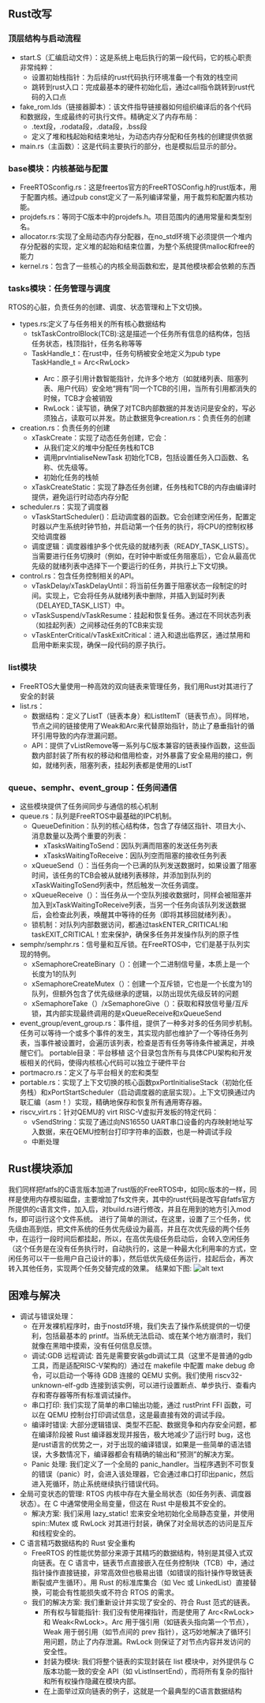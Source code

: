 ## Rust改写
### 顶层结构与启动流程
- start.S（汇编启动文件）：这是系统上电后执行的第一段代码，它的核心职责非常纯粹：
  - 设置初始栈指针：为后续的rust代码执行环境准备一个有效的栈空间
  - 跳转到rust入口：完成最基本的硬件初始化后，通过call指令跳转到rust代码的入口点
- fake_rom.lds（链接器脚本）：该文件指导链接器如何组织编译后的各个代码和数据段，生成最终的可执行文件。精确定义了内存布局：
  - .text段，.rodata段，.data段，.bss段
  - 定义了堆和栈起始和结束地址，为动态内存分配和任务栈的创建提供依据
- main.rs（主函数）：这是代码主要执行的部分，也是模拟后显示的部分。
### base模块：内核基础与配置
- FreeRTOSconfig.rs：这是freertos官方的FreeRTOSConfig.h的rust版本，用于配置内核。通过pub const定义了一系列编译常量，用于裁剪和配置内核功能。
- projdefs.rs：等同于C版本中的projdefs.h。项目范围内的通用常量和类型别名。
- allocator.rs:实现了全局动态内存分配器，在no_std环境下必须提供一个堆内存分配器的实现，定义堆的起始和结束位置，为整个系统提供malloc和free的能力
- kernel.rs：包含了一些核心的内核全局函数和宏，是其他模块都会依赖的东西
### tasks模块：任务管理与调度
RTOS的心脏，负责任务的创建、调度、状态管理和上下文切换。
- types.rs:定义了与任务相关的所有核心数据结构
  - tskTaskControlBlock(TCB):这是描述一个任务所有信息的结构体，包括任务状态，栈顶指针，任务名称等等
  - TaskHandle_t：在rust中，任务句柄被安全地定义为pub type TaskHandle_t = Arc<RwLock<tskTaskControlBlock>>
    - Arc：原子引用计数智能指针，允许多个地方（如就绪列表、阻塞列表、用户代码）安全地“拥有”同一个TCB的引用，当所有引用都消失的时候，TCB才会被销毁
    - RwLock：读写锁，确保了对TCB内部数据的并发访问是安全的，写必须独占，读取可以并发。防止数据竞争creation.rs：负责任务的创建
- creation.rs：负责任务的创建
  - xTaskCreate：实现了动态任务创建，它会：
    - 从我们定义的堆中分配任务栈和TCB
    - 调用prvIntialiseNewTask 初始化TCB，包括设置任务入口函数、名称、优先级等。
    - 初始化任务的栈帧
  - xTaskCreateStatic：实现了静态任务创建，任务栈和TCB的内存由编译时提供，避免运行时动态内存分配
- scheduler.rs：实现了调度器
  - vTaskStartScheduler()：启动调度器的函数。它会创建空闲任务，配置定时器以产生系统时钟节拍，并启动第一个任务的执行，将CPU的控制权移交给调度器
  - 调度逻辑：调度器维护多个优先级的就绪列表（READY_TASK_LISTS）。当需要进行任务切换时（例如，在时钟中断或任务阻塞后），它会从最高优先级的就绪列表中选择下一个要运行的任务，并执行上下文切换。
- control.rs：包含任务控制相关的API。
  - vTaskDelay/xTaskDelayUntil：将当前任务置于阻塞状态一段制定的时间。实现上，它会将任务从就绪列表中删除，并插入到延时列表（DELAYED_TASK_LIST）中。
  - vTaskSuspend/vTaskResume：挂起和恢复任务。通过在不同状态列表（如挂起列表）之间移动任务的TCB来实现
  - vTaskEnterCritical/vTaskExitCritical：进入和退出临界区，通过禁用和启用中断来实现，确保一段代码的原子执行。
### list模块
- FreeRTOS大量使用一种高效的双向链表来管理任务，我们用Rust对其进行了安全的封装
- list.rs：
  - 数据结构：定义了ListT（链表本身）和ListItemT（链表节点）。同样地，节点之间的链接使用了Weak和Arc来代替原始指针，防止了悬垂指针的循环引用导致的内存泄漏问题。
  - API：提供了vListRemove等一系列与C版本兼容的链表操作函数，这些函数内部封装了所有权的移动和借用检查，对外暴露了安全易用的接口，例如，就绪列表，阻塞列表，挂起列表都是使用的ListT
### queue、semphr、event_group：任务间通信
- 这些模块提供了任务间同步与通信的核心机制
- queue.rs：队列是FreeRTOS中最基础的IPC机制。
  - QueueDefinition：队列的核心结构体，包含了存储区指针、项目大小、消息数量以及两个重要的列表：
    - xTasksWaitingToSend：因队列满而阻塞的发送任务列表
    - xTasksWaitingToReceive：因队列空而阻塞的接收任务列表
  - xQueueSend（）：当任务向一个已满的队列发送数据时，如果设置了阻塞时间，该任务的TCB会被从就绪列表移除，并添加到队列的xTaskWaitingToSend列表中，然后触发一次任务调度。
  - xQueueReceive（）：当任务从一个空队列接收数据时，同样会被阻塞并加入到xTaskWaitingToReceive列表，当另一个任务向该队列发送数据后，会检查此列表，唤醒其中等待的任务（即将其移回就绪列表）。
  - 锁机制：对队列内部数据访问，都通过taskENTER_CRITICAL!和taskEXIT_CRITICAL！宏来保护，确保多任务并发操作队列的原子性
- semphr/semphr.rs：信号量和互斥锁。在FreeRTOS中，它们是基于队列实现的特例。
  - xSemaphoreCreateBinary（）：创建一个二进制信号量，本质上是一个长度为1的队列
  - xSemaphoreCreateMutex（）：创建一个互斥锁，它也是一个长度为1的队列，但额外包含了优先级继承的逻辑，以防出现优先级反转的问题
  - xSemaphoreTake（）/xSemaphoreGive（）：获取和释放信号量/互斥锁，其内部实现最终调用的是xQueueReceive和xQueueSend
- event_group/event_group.rs：事件组，提供了一种多对多的任务同步机制。任务可以等待一个或多个事件的发生，其实现内部也维护了一个等待任务列表，当事件被设置时，会遍历该列表，检查是否有任务等待条件被满足，并唤醒它们。
portable目录：平台移植
这个目录包含所有与具体CPU架构和开发板相关的代码，使得内核核心代码可以独立于硬件平台
- portmacro.rs：定义了与平台相关的宏和类型
- portable.rs：实现了上下文切换的核心函数pxPortInitialiseStack（初始化任务栈）和xPortStartScheduler（启动调度器的底层实现）。上下文切换通过内联汇编（asm！）实现，精确地保存和恢复所有通用寄存器。
- riscv_virt.rs：针对QEMU的 virt RISC-V虚拟开发板的特定代码：
  - vSendString：实现了通过向NS16550 UART串口设备的内存映射地址写入数据，来在QEMU控制台打印字符串的函数，也是一种调试手段
  - 中断处理




## Rust模块添加
我们同样把fatfs的C语言版本加进了rust版的FreeRTOS中，如同c版本的一样，同样是使用内存模拟磁盘，主要增加了fs文件夹，其中的rust代码是改写自fatfs官方所提供的c语言文件，加入后，对build.rs进行修改，并且在用到的地方引入mod fs，即可运行这个文件系统。
进行了简单的测试，在这里，设置了三个任务，优先级由高到低，把文件系统的任务优先级设为最高，并且在次优先级的两个任务中，在运行一段时间后都挂起，所以，在高优先级任务启动后，会转入空闲任务（这个任务是在没有任务执行时，自动执行的，这是一种最大化利用率的方式，空闲任务可以干一些用户自己设计的事），然后低优先级任务运行，挂起后会，再次转入其他任务，实现两个任务交替完成的效果。
结果如下图:
![alt text](png/image-1.png)


## 困难与解决
- 调试与错误处理：
  - 在开发裸机程序时，由于nostd环境，我们失去了操作系统提供的一切便利，包括最基本的 printf。当系统无法启动、或在某个地方崩溃时，我们就像在黑暗中摸索，没有任何信息反馈。
  - 调试:GDB 远程调试: 首先是需要安装gdb调试工具（这里不是普通的gdb工具，而是适配RISC-V架构的）通过在 makefile 中配置 make debug 命令，可以启动一个等待 GDB 连接的 QEMU 实例。我们使用 riscv32-unknown-elf-gdb 连接到该实例，可以进行设置断点、单步执行、查看内存和寄存器等所有标准调试操作。
  - 串口打印: 我们实现了简单的串口输出功能，通过 rustPrint FFI 函数，可以在 QEMU 控制台打印调试信息，这是最直接有效的调试手段。
  - 编译时错误: 大部分逻辑错误、类型不匹配、数据竞争和内存安全问题，都在编译阶段被 Rust 编译器发现并报告，极大地减少了运行时 bug，这也是rust语言的优势之一，对于出现的编译错误，如果是一些简单的语法错误，大多数情况下，编译器都会有精确的输出和“预测”的解决方案。
  - Panic 处理: 我们定义了一个全局的 panic_handler。当程序遇到不可恢复的错误（panic）时，会进入该处理器，它会通过串口打印出panic，然后进入死循环，防止系统继续执行错误代码。
- 全局可变状态的管理: RTOS 内核中存在大量全局状态（如任务列表、调度器状态）。在 C 中通常使用全局变量，但这在 Rust 中是极其不安全的。
  - 解决方案: 我们采用 lazy_static! 宏来安全地初始化全局静态变量，并使用 spin::Mutex 或 RwLock 对其进行封装，确保了对全局状态的访问是互斥和线程安全的。
- C 语言精巧数据结构的 Rust 安全重构
  - FreeRTOS 的性能优势部分来源于其精巧的数据结构，特别是其侵入式双向链表。在 C 语言中，链表节点直接嵌入在任务控制块（TCB）中，通过指针操作直接链接，非常高效但也极易出错（如错误的指针操作导致链表断裂或产生循环）。用 Rust 的标准库集合（如 Vec 或 LinkedList）直接替换，可能会有性能损失或不符合 RTOS 的需求。
  - 我们的解决方案: 我们重新设计并实现了安全的、符合 Rust 范式的链表。
    - 所有权与智能指针: 我们没有使用裸指针，而是使用了 Arc<RwLock<ListItemT>> 和 Weak<RwLock<ListItemT>>。Arc 用于强引用（如链表头指向第一个节点），Weak 用于弱引用（如节点间的 prev 指针），这巧妙地解决了循环引用问题，防止了内存泄漏。RwLock 则保证了对节点内容并发访问的安全性。
    - 封装为模块: 我们将整个链表的实现封装在 list 模块中，对外提供与 C 版本功能一致的安全 API（如 vListInsertEnd），而将所有复杂的指针和所有权操作隐藏在模块内部。
    - 在上面举过双向链表的例子，这就是一个最典型的C语言数据结构
